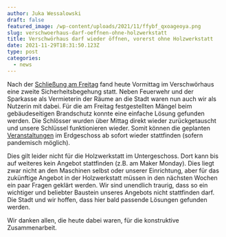 ```yaml
---
author: Juka Wessalowski
draft: false
featured_image: /wp-content/uploads/2021/11/ffybf_qxoageoya.png
slug: verschwoerhaus-darf-oeffnen-ohne-holzwerkstatt
title: Verschwörhaus darf wieder öffnen, vorerst ohne Holzwerkstatt
date: 2021-11-29T18:31:50.123Z
type: post
categories:
  - news
---
```

Nach der [Schließung am Freitag](/absage-aller-veranstaltungen/) fand heute Vormittag im Verschwörhaus eine zweite Sicherheitsbegehung statt.
Neben Feuerwehr und der Sparkasse als Vermieterin der Räume an die Stadt waren nun auch wir als Nutzerin mit dabei.
Für die am Freitag festgestellten Mängel beim gebäudeseitigen Brandschutz konnte eine einfache Lösung gefunden werden.
Die Schlösser wurden über Mittag direkt wieder zurückgetauscht und unsere Schlüssel funktionieren wieder.
Somit können die geplanten [Veranstaltungen](/termine-und-oeffnungszeiten/) im Erdgeschoss ab sofort wieder stattfinden (sofern pandemisch möglich).

Dies gilt leider nicht für die Holzwerkstatt im Untergeschoss.
Dort kann bis auf weiteres kein Angebot stattfinden (z.B. am Maker Monday).
Dies liegt zwar nicht an den Maschinen selbst oder unserer Einrichtung, aber für das zukünftige Angebot in der Holzwerkstatt müssen in den nächsten Wochen ein paar Fragen geklärt werden.
Wir sind unendlich traurig, dass so ein wichtiger und beliebter Baustein unseres Angebots nicht stattfinden darf.
Die Stadt und wir hoffen, dass hier bald passende Lösungen gefunden werden.

Wir danken allen, die heute dabei waren, für die konstruktive Zusammenarbeit.